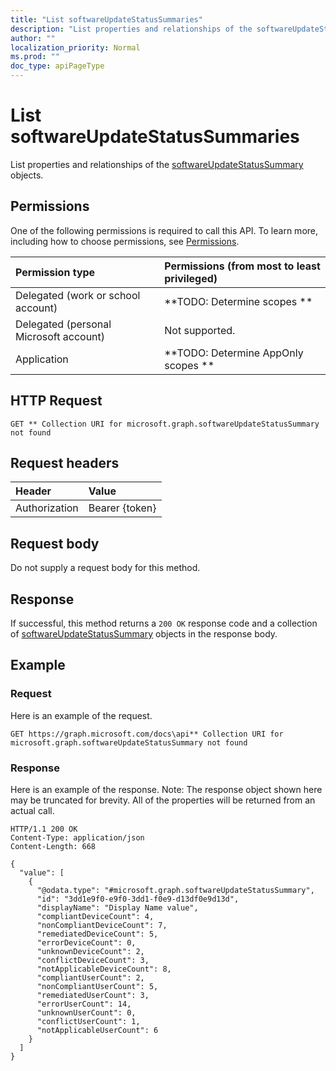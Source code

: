 ```yaml
---
title: "List softwareUpdateStatusSummaries"
description: "List properties and relationships of the softwareUpdateStatusSummary objects."
author: ""
localization_priority: Normal
ms.prod: ""
doc_type: apiPageType
---
```


# List softwareUpdateStatusSummaries

List properties and relationships of the [softwareUpdateStatusSummary](../resources/softwareupdatestatussummary.md) objects.

## Permissions
One of the following permissions is required to call this API. To learn more, including how to choose permissions, see [Permissions](/concepts/permissions-reference.md).

|Permission type|Permissions (from most to least privileged)|
|:---|:---|
|Delegated (work or school account)|**TODO: Determine scopes **|
|Delegated (personal Microsoft account)|Not supported.|
|Application|**TODO: Determine AppOnly scopes **|

## HTTP Request
<!-- {
  "blockType": "ignored"
}
-->
``` http
GET ** Collection URI for microsoft.graph.softwareUpdateStatusSummary not found
```

## Request headers
|Header|Value|
|:---|:---|
|Authorization|Bearer {token}|

## Request body
Do not supply a request body for this method.

## Response
If successful, this method returns a `200 OK` response code and a collection of [softwareUpdateStatusSummary](../resources/softwareupdatestatussummary.md) objects in the response body.

## Example

### Request
Here is an example of the request.
<!-- {
  "blockType": "request",
  "name": "get_softwareupdatestatussummary"
}
-->
``` http
GET https://graph.microsoft.com/docs\api** Collection URI for microsoft.graph.softwareUpdateStatusSummary not found
```

### Response
Here is an example of the response. Note: The response object shown here may be truncated for brevity. All of the properties will be returned from an actual call.
<!-- {
  "blockType": "response",
  "truncated": true,
  "@odata.type": "collection(microsoft.graph.softwareupdatestatussummary)"
}
-->
``` http
HTTP/1.1 200 OK
Content-Type: application/json
Content-Length: 668

{
  "value": [
    {
      "@odata.type": "#microsoft.graph.softwareUpdateStatusSummary",
      "id": "3dd1e9f0-e9f0-3dd1-f0e9-d13df0e9d13d",
      "displayName": "Display Name value",
      "compliantDeviceCount": 4,
      "nonCompliantDeviceCount": 7,
      "remediatedDeviceCount": 5,
      "errorDeviceCount": 0,
      "unknownDeviceCount": 2,
      "conflictDeviceCount": 3,
      "notApplicableDeviceCount": 8,
      "compliantUserCount": 2,
      "nonCompliantUserCount": 5,
      "remediatedUserCount": 3,
      "errorUserCount": 14,
      "unknownUserCount": 0,
      "conflictUserCount": 1,
      "notApplicableUserCount": 6
    }
  ]
}
```

